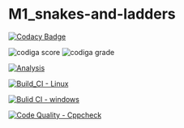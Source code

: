 # M1_snakes-and-ladders



[![Codacy Badge](https://app.codacy.com/project/badge/Grade/05e823b7789844f9a87544b8fc96a2b8)](https://www.codacy.com/gh/GANGABHAVANIDONDAPATI/M1_snakes-and-ladders/dashboard?utm_source=github.com&amp;utm_medium=referral&amp;utm_content=GANGABHAVANIDONDAPATI/M1_snakes-and-ladders&amp;utm_campaign=Badge_Grade)



![codiga score](https://api.codiga.io/project/32443/score/svg)
![codiga grade](https://api.codiga.io/project/32443/status/svg)

[![Analysis](https://github.com/GANGABHAVANIDONDAPATI/M1_snakes-and-ladders/actions/workflows/Analysis.yml/badge.svg)](https://github.com/GANGABHAVANIDONDAPATI/M1_snakes-and-ladders/actions/workflows/Analysis.yml)

[![Build_CI - Linux](https://github.com/GANGABHAVANIDONDAPATI/M1_snakes-and-ladders/actions/workflows/Linux.yml/badge.svg)](https://github.com/GANGABHAVANIDONDAPATI/M1_snakes-and-ladders/actions/workflows/Linux.yml)

[![Bulid CI - windows](https://github.com/GANGABHAVANIDONDAPATI/M1_snakes-and-ladders/actions/workflows/Windows.yml/badge.svg)](https://github.com/GANGABHAVANIDONDAPATI/M1_snakes-and-ladders/actions/workflows/Windows.yml)

[![Code Quality - Cppcheck](https://github.com/GANGABHAVANIDONDAPATI/M1_snakes-and-ladders/actions/workflows/c-cpp.yml/badge.svg)](https://github.com/GANGABHAVANIDONDAPATI/M1_snakes-and-ladders/actions/workflows/c-cpp.yml)

